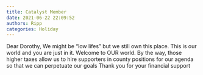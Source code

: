 ```yaml
---
title: Catalyst Member
date: 2021-06-22 22:09:52
authors: Ripp
categories: Holiday
---
```


 Dear Dorothy,
We might be “low lifes” but we still own this place.   This is our world and you are just in it.   Welcome to OUR world.  By the way, those higher taxes  allow us to hire supporters in county positions  for our agenda so that we can perpetuate our goals
Thank you for your financial support